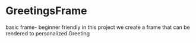 # GreetingsFrame
basic frame- beginner friendly
in this project we create a frame that can be rendered to personalized Greeting 
